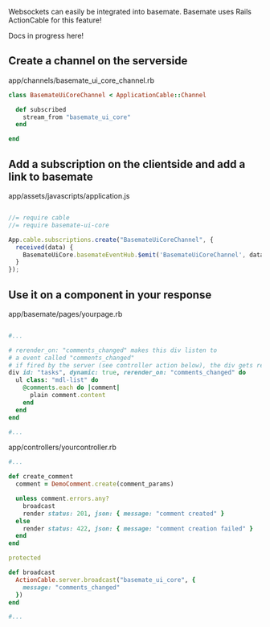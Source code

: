 Websockets can easily be integrated into basemate. Basemate uses Rails ActionCable
for this feature!

Docs in progress here!

## Create a channel on the serverside

app/channels/basemate\_ui\_core_channel.rb

```ruby
class BasemateUiCoreChannel < ApplicationCable::Channel

  def subscribed
    stream_from "basemate_ui_core"
  end

end

```

## Add a subscription on the clientside and add a link to basemate

app/assets/javascripts/application.js

```javascript

//= require cable
//= require basemate-ui-core

App.cable.subscriptions.create("BasemateUiCoreChannel", {
  received(data) {
    BasemateUiCore.basemateEventHub.$emit('BasemateUiCoreChannel', data)
  }
});

```

## Use it on a component in your response

app/basemate/pages/yourpage.rb

```ruby

#...

# rerender_on: "comments_changed" makes this div listen to
# a event called "comments_changed"
# if fired by the server (see controller action below), the div gets rerendered
div id: "tasks", dynamic: true, rerender_on: "comments_changed" do
  ul class: "mdl-list" do
    @comments.each do |comment|
      plain comment.content
    end
  end
end

#...

```


app/controllers/yourcontroller.rb


```ruby
#...

def create_comment
  comment = DemoComment.create(comment_params)

  unless comment.errors.any?
    broadcast
    render status: 201, json: { message: "comment created" }
  else
    render status: 422, json: { message: "comment creation failed" }
  end
end

protected

def broadcast
  ActionCable.server.broadcast("basemate_ui_core", {
    message: "comments_changed"
  })
end

#...
```
